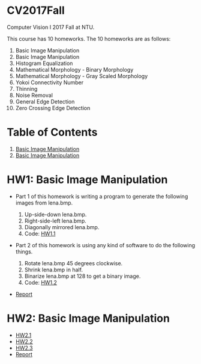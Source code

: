# CV2017Fall
Computer Vision I 2017 Fall at NTU.

This course has 10 homeworks. The 10 homeworks are as follows:

1. Basic Image Manipulation
2. Basic Image Manipulation
3. Histogram Equalization
4. Mathematical Morphology - Binary Morphology
5. Mathematical Morphology - Gray Scaled Morphology
6. Yokoi Connectivity Number
7. Thinning
8. Noise Removal
9. General Edge Detection
10. Zero Crossing Edge Detection

# Table of Contents
<!--ts-->
   1. [Basic Image Manipulation](https://github.com/JasonYao81000/CV2017Fall/blob/master/README.md#hw1-basic-image-manipulation)
   2. [Basic Image Manipulation](https://github.com/JasonYao81000/CV2017Fall/blob/master/README.md#hw2-basic-image-manipulation)
<!--te-->

# HW1: Basic Image Manipulation
* Part 1 of this homework is writing a program to generate the following images from lena.bmp.
   1. Up-side-down lena.bmp.
   2. Right-side-left lena.bmp.
   3. Diagonally mirrored lena.bmp.
   4. Code: [HW1.1](https://github.com/JasonYao81000/CV2017Fall/tree/master/HW1/HW1.1)
   
* Part 2 of this homework is using any kind of software to do the following things.
   1. Rotate lena.bmp 45 degrees clockwise.
   2. Shrink lena.bmp in half.
   3. Binarize lena.bmp at 128 to get a binary image.
   4. Code: [HW1.2](https://github.com/JasonYao81000/CV2017Fall/tree/master/HW1/HW1.2)
         
* [Report](https://github.com/JasonYao81000/CV2017Fall/blob/master/HW1/CV1_HW1_%E5%A7%9A%E5%98%89%E6%98%87_R06922002.pdf)

# HW2: Basic Image Manipulation
* [HW2.1](https://github.com/JasonYao81000/CV2017Fall/tree/master/HW2/HW2.1)
* [HW2.2](https://github.com/JasonYao81000/CV2017Fall/tree/master/HW2/HW2.2)
* [HW2.3](https://github.com/JasonYao81000/CV2017Fall/tree/master/HW2/HW2.3)
* [Report](https://github.com/JasonYao81000/CV2017Fall/blob/master/HW2/CV1_HW2_%E5%A7%9A%E5%98%89%E6%98%87_R06922002.pdf)
